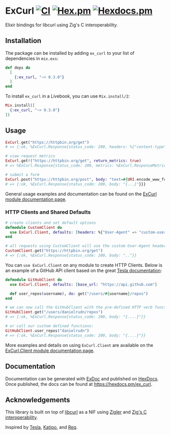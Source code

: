 # ExCurl [![CI](https://github.com/open-status/ex_curl/actions/workflows/ci.yml/badge.svg)](https://github.com/open-status/ex_curl/actions/workflows/ci.yml) [![Hex.pm](https://img.shields.io/hexpm/v/ex_curl.svg)](https://hex.pm/packages/ex_curl) [![Hexdocs.pm](https://img.shields.io/badge/hex-docs-lightgreen.svg)](https://hexdocs.pm/ex_curl/)

Elixir bindings for libcurl using Zig's C interoperability.

## Installation

The package can be installed by adding `ex_curl` to your list of dependencies in `mix.exs`:

```elixir
def deps do
  [
    {:ex_curl, "~> 0.3.0"}
  ]
end
```

To install `ex_curl` in a Livebook, you can use `Mix.install/2`:

```elixir
Mix.install([
  {:ex_curl, "~> 0.3.0"}
])
```

## Usage

```elixir
ExCurl.get("https://httpbin.org/get")
# => {:ok, %ExCurl.Response{status_code: 200, headers: %{"content-type" => "application/json", body: "{...}"}}}

# view request metrics
ExCurl.get!("https://httpbin.org/get", return_metrics: true)
# => %ExCurl.Response{status_code: 200, metrics: %ExCurl.ResponseMetrics{total_time: 0.2, ...}, ...}}

# submit a form
ExCurl.post("https://httpbin.org/post", body: "text=#{URI.encode_www_form("some value")}")
# => {:ok, %ExCurl.Response{status_code: 200, body: "{...}"}}}
```

General usage examples and documentation can be found on the [ExCurl module documentation page](https://hexdocs.pm/ex_curl/ExCurl.html).

### HTTP Clients and Shared Defaults

```elixir
# create clients and set default options
defmodule CustomClient do
  use ExCurl.Client, defaults: [headers: %{"User-Agent" => "custom-user-agent"}]
end

# all requests using CustomClient will use the custom User-Agent header
CustomClient.get("https://httpbin.org/get")
# => {:ok, %ExCurl.Response{status_code: 200, body: ".."}}
```

You can `use ExCurl.Client` on any module to create HTTP Clients.
Below is an example of a GitHub API client based on the great [Tesla documentation](https://hexdocs.pm/tesla/readme.html):

```elixir
defmodule GitHubClient do
  use ExCurl.Client, defaults: [base_url: "https://api.github.com"]

  def user_repos(username), do: get("/users/#{username}/repos")
end

# we can now call the GitHubClient with the pre-defined HTTP verb functions:
GitHubClient.get("/users/danielrudn/repos")
# => {:ok, %ExCurl.Response{status_code: 200, body: "{....}"}}

# or call our custom defined functions:
GitHubClient.user_repos("danielrudn")
# => {:ok, %ExCurl.Response{status_code: 200, body: "{....}"}}
```

More examples and details on using `ExCurl.Client` are available on the [ExCurl.Client module documentation page](https://hexdocs.pm/ex_curl/ExCurl.Client.html).

## Documentation

Documentation can be generated with [ExDoc](https://github.com/elixir-lang/ex_doc)
and published on [HexDocs](https://hexdocs.pm). Once published, the docs can
be found at <https://hexdocs.pm/ex_curl>.

## Acknowledgements

This library is built on top of [libcurl](https://curl.se/libcurl/) as a NIF using [Zigler](https://github.com/ityonemo/zigler) and [Zig's C interoperability](https://ziglang.org/learn/samples/#using-curl-from-zig).

Inspired by [Tesla](https://github.com/elixir-tesla/tesla), [Katipo](https://github.com/puzza007/katipo), and [Req](https://github.com/wojtekmach/req).

